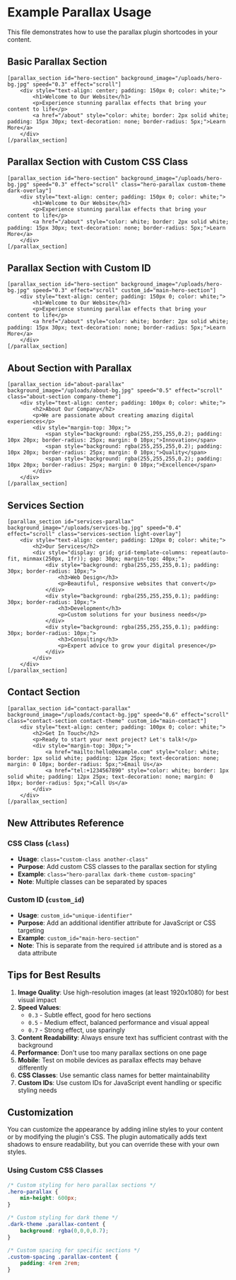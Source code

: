 # Example Parallax Usage

This file demonstrates how to use the parallax plugin shortcodes in your content.

## Basic Parallax Section

```
[parallax_section id="hero-section" background_image="/uploads/hero-bg.jpg" speed="0.3" effect="scroll"]
    <div style="text-align: center; padding: 150px 0; color: white;">
        <h1>Welcome to Our Website</h1>
        <p>Experience stunning parallax effects that bring your content to life</p>
        <a href="/about" style="color: white; border: 2px solid white; padding: 15px 30px; text-decoration: none; border-radius: 5px;">Learn More</a>
    </div>
[/parallax_section]
```

## Parallax Section with Custom CSS Class

```
[parallax_section id="hero-section" background_image="/uploads/hero-bg.jpg" speed="0.3" effect="scroll" class="hero-parallax custom-theme dark-overlay"]
    <div style="text-align: center; padding: 150px 0; color: white;">
        <h1>Welcome to Our Website</h1>
        <p>Experience stunning parallax effects that bring your content to life</p>
        <a href="/about" style="color: white; border: 2px solid white; padding: 15px 30px; text-decoration: none; border-radius: 5px;">Learn More</a>
    </div>
[/parallax_section]
```

## Parallax Section with Custom ID

```
[parallax_section id="hero-section" background_image="/uploads/hero-bg.jpg" speed="0.3" effect="scroll" custom_id="main-hero-section"]
    <div style="text-align: center; padding: 150px 0; color: white;">
        <h1>Welcome to Our Website</h1>
        <p>Experience stunning parallax effects that bring your content to life</p>
        <a href="/about" style="color: white; border: 2px solid white; padding: 15px 30px; text-decoration: none; border-radius: 5px;">Learn More</a>
    </div>
[/parallax_section]
```

## About Section with Parallax

```
[parallax_section id="about-parallax" background_image="/uploads/about-bg.jpg" speed="0.5" effect="scroll" class="about-section company-theme"]
    <div style="text-align: center; padding: 100px 0; color: white;">
        <h2>About Our Company</h2>
        <p>We are passionate about creating amazing digital experiences</p>
        <div style="margin-top: 30px;">
            <span style="background: rgba(255,255,255,0.2); padding: 10px 20px; border-radius: 25px; margin: 0 10px;">Innovation</span>
            <span style="background: rgba(255,255,255,0.2); padding: 10px 20px; border-radius: 25px; margin: 0 10px;">Quality</span>
            <span style="background: rgba(255,255,255,0.2); padding: 10px 20px; border-radius: 25px; margin: 0 10px;">Excellence</span>
        </div>
    </div>
[/parallax_section]
```

## Services Section

```
[parallax_section id="services-parallax" background_image="/uploads/services-bg.jpg" speed="0.4" effect="scroll" class="services-section light-overlay"]
    <div style="text-align: center; padding: 120px 0; color: white;">
        <h2>Our Services</h2>
        <div style="display: grid; grid-template-columns: repeat(auto-fit, minmax(250px, 1fr)); gap: 30px; margin-top: 40px;">
            <div style="background: rgba(255,255,255,0.1); padding: 30px; border-radius: 10px;">
                <h3>Web Design</h3>
                <p>Beautiful, responsive websites that convert</p>
            </div>
            <div style="background: rgba(255,255,255,0.1); padding: 30px; border-radius: 10px;">
                <h3>Development</h3>
                <p>Custom solutions for your business needs</p>
            </div>
            <div style="background: rgba(255,255,255,0.1); padding: 30px; border-radius: 10px;">
                <h3>Consulting</h3>
                <p>Expert advice to grow your digital presence</p>
            </div>
        </div>
    </div>
[/parallax_section]
```

## Contact Section

```
[parallax_section id="contact-parallax" background_image="/uploads/contact-bg.jpg" speed="0.6" effect="scroll" class="contact-section contact-theme" custom_id="main-contact"]
    <div style="text-align: center; padding: 100px 0; color: white;">
        <h2>Get In Touch</h2>
        <p>Ready to start your next project? Let's talk!</p>
        <div style="margin-top: 30px;">
            <a href="mailto:hello@example.com" style="color: white; border: 1px solid white; padding: 12px 25px; text-decoration: none; margin: 0 10px; border-radius: 5px;">Email Us</a>
            <a href="tel:+1234567890" style="color: white; border: 1px solid white; padding: 12px 25px; text-decoration: none; margin: 0 10px; border-radius: 5px;">Call Us</a>
        </div>
    </div>
[/parallax_section]
```

## New Attributes Reference

### CSS Class (`class`)
- **Usage**: `class="custom-class another-class"`
- **Purpose**: Add custom CSS classes to the parallax section for styling
- **Example**: `class="hero-parallax dark-theme custom-spacing"`
- **Note**: Multiple classes can be separated by spaces

### Custom ID (`custom_id`)
- **Usage**: `custom_id="unique-identifier"`
- **Purpose**: Add an additional identifier attribute for JavaScript or CSS targeting
- **Example**: `custom_id="main-hero-section"`
- **Note**: This is separate from the required `id` attribute and is stored as a data attribute

## Tips for Best Results

1. **Image Quality**: Use high-resolution images (at least 1920x1080) for best visual impact
2. **Speed Values**: 
   - `0.3` - Subtle effect, good for hero sections
   - `0.5` - Medium effect, balanced performance and visual appeal
   - `0.7` - Strong effect, use sparingly
3. **Content Readability**: Always ensure text has sufficient contrast with the background
4. **Performance**: Don't use too many parallax sections on one page
5. **Mobile**: Test on mobile devices as parallax effects may behave differently
6. **CSS Classes**: Use semantic class names for better maintainability
7. **Custom IDs**: Use custom IDs for JavaScript event handling or specific styling needs

## Customization

You can customize the appearance by adding inline styles to your content or by modifying the plugin's CSS. The plugin automatically adds text shadows to ensure readability, but you can override these with your own styles.

### Using Custom CSS Classes
```css
/* Custom styling for hero parallax sections */
.hero-parallax {
    min-height: 600px;
}

/* Custom styling for dark theme */
.dark-theme .parallax-content {
    background: rgba(0,0,0,0.7);
}

/* Custom spacing for specific sections */
.custom-spacing .parallax-content {
    padding: 4rem 2rem;
}
``` 